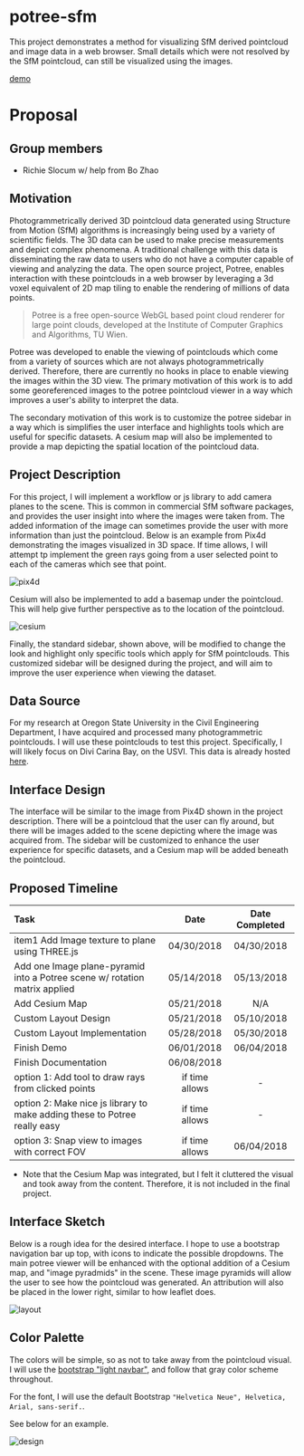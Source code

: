 # potree-sfm
This project demonstrates a method for visualizing SfM derived pointcloud and image data in a web browser. Small details which were not resolved by the SfM pointcloud, can still be visualized using the images.

[demo](http://research.engr.oregonstate.edu/lidar/pointcloud/divicarina/)

# Proposal

## Group members

- Richie Slocum w/ help from Bo Zhao

## Motivation

Photogrammetrically derived 3D pointcloud data generated using Structure from Motion (SfM) algorithms is increasingly being used by a variety of scientific fields.  The 3D data can be used to make precise measurements and depict complex phenomena.  A traditional challenge with this data is disseminating the raw data to users who do not have a computer capable of viewing and analyzing the data. The open source project, Potree, enables interaction with these pointclouds in a web browser by leveraging a 3d voxel equivalent of 2D map tiling to enable the rendering of millions of data points.

> Potree is a free open-source WebGL based point cloud renderer for large point clouds, developed at the Institute of Computer Graphics and Algorithms, TU Wien.

Potree was developed to enable the viewing of pointclouds which come from a variety of sources which are not always photogrammetrically derived.  Therefore, there are currently no hooks in place to enable viewing the images within the 3D view.  The primary motivation of this work is to add some georeferenced images to the potree pointcloud viewer in a way which improves a user's ability to interpret the data.  

The secondary motivation of this work is to customize the potree sidebar in a way which is simplifies the user interface and highlights tools which are useful for specific datasets.  A cesium map will also be implemented to provide a map depicting the spatial location of the pointcloud data.

## Project Description

For this project, I will implement a workflow or js library to add camera planes to the scene.  This is common in commercial SfM software packages, and provides the user insight into where the images were taken from.  The added information of the image can sometimes provide the user with more information than just the pointcloud.  Below is an example from Pix4d demonstrating the images visualized in 3D space.  If time allows, I will attempt tp implement the green rays going from a user selected point to each of the cameras which see that point.  

![pix4d](https://github.com/hokiespurs/images-in-a-potree/blob/master/img/Pix4D.png?raw=true)

Cesium will also be implemented to add a basemap under the pointcloud.  This will help give further perspective as to the location of the pointcloud.

![cesium](https://github.com/hokiespurs/images-in-a-potree/blob/master/img/cesium.png?raw=true)

Finally, the standard sidebar, shown above, will be modified to change the look and highlight only specific tools which apply for SfM pointclouds.  This customized sidebar will be designed during the project, and will aim to improve the user experience when viewing the dataset.

## Data Source

For my research at Oregon State University in the Civil Engineering Department, I have acquired and processed many photogrammetric pointclouds.  I will use these pointclouds to test this project.  Specifically, I will likely focus on Divi Carina Bay, on the USVI.  This data is already hosted [here](http://research.engr.oregonstate.edu/lidar/pointcloud/20171107_USVI/potree/DiviCarinaBay_potree_dense_filt/DiviCarinaBay.html). 

## Interface Design

The interface will be similar to the image from Pix4D shown in the project description.  There will be a pointcloud that the user can fly around, but there will be images added to the scene depicting where the image was acquired from.  The sidebar will be customized to enhance the user experience for specific datasets, and a Cesium map will be added beneath the pointcloud.

## Proposed Timeline
| Task                                                         |      Date      | Date Completed |
| :----------------------------------------------------------- | :------------: | :------------: | 
| item1</li> Add Image texture to plane using THREE.js                    |   04/30/2018   | 04/30/2018 |
| Add one Image plane-pyramid into a Potree scene w/ rotation matrix applied |   05/14/2018   | 05/13/2018 |
| Add Cesium Map                                               |   05/21/2018   | N/A  |
| Custom Layout Design                                         |   05/21/2018   | 05/10/2018  |
| Custom Layout Implementation                                 |   05/28/2018   | 05/30/2018  |
| Finish Demo                                                  |   06/01/2018   | 06/04/2018  |
| Finish Documentation                                         |   06/08/2018   |             |
| option 1: Add tool to draw rays from clicked points          | if time allows | - |
| option 2: Make nice js library to make adding these to Potree really easy | if time allows | - |
| option 3: Snap view to images with correct FOV               | if time allows | 06/04/2018 |

* Note that the Cesium Map was integrated, but I felt it cluttered the visual and took away from the content.  Therefore, it is not included in the final project.

## Interface Sketch
Below is a rough idea for the desired interface.  I hope to use a bootstrap navigation bar up top, with icons to indicate the possible dropdowns.  The main potree viewer will be enhanced with the optional addition of a Cesium map, and "image pyradmids" in the scene.  These image pyramids will allow the user to see how the pointcloud was generated.  An attribution will also be placed in the lower right, similar to how leaflet does.

![layout](https://github.com/hokiespurs/images-in-a-potree/blob/master/img/layoutdesignv1.jpg?raw=true)

## Color Palette
The colors will be simple, so as not to take away from the pointcloud visual.  I will use the [bootstrap "light navbar"](https://getbootstrap.com/docs/4.0/components/navbar/), and follow that gray color scheme throughout.

For the font, I will use the default Bootstrap ```"Helvetica Neue", Helvetica, Arial, sans-serif.```.  

See below for an example.

![design](https://github.com/hokiespurs/images-in-a-potree/blob/master/img/design.png?raw=true)



